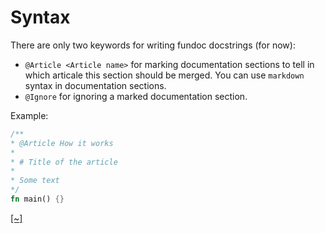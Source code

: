 # Syntax

There are only two keywords for writing fundoc docstrings (for now):

- `@Article <Article name>` for marking documentation sections to tell in which articale this section should
be merged. You can use `markdown` syntax in documentation sections.
- `@Ignore` for ignoring a marked documentation section.

Example:

```rust
/**
* @Article How it works
*
* # Title of the article
*
* Some text
*/
fn main() {}
```
[[~]](https://github.com/daynin/fundoc/blob/master/src/parser.rs#L25-L44)
